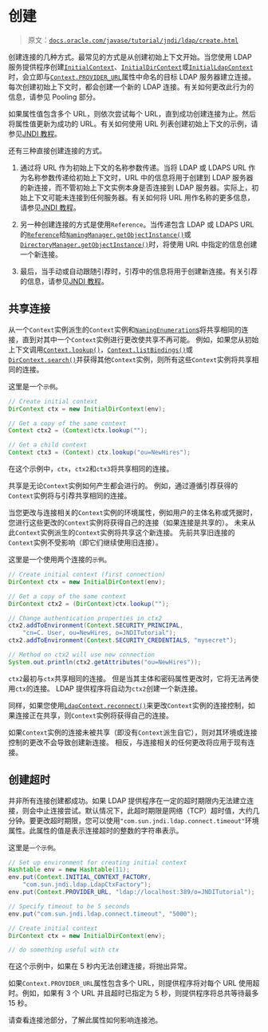 # 创建

> 原文：[`docs.oracle.com/javase/tutorial/jndi/ldap/create.html`](https://docs.oracle.com/javase/tutorial/jndi/ldap/create.html)

创建连接的几种方式。最常见的方式是从创建初始上下文开始。当您使用 LDAP 服务提供程序创建[`InitialContext`](https://docs.oracle.com/javase/8/docs/api/javax/naming/InitialContext.html)、[`InitialDirContext`](https://docs.oracle.com/javase/8/docs/api/javax/naming/directory/InitialDirContext.html)或[`InitialLdapContext`](https://docs.oracle.com/javase/8/docs/api/javax/naming/ldap/InitialLdapContext.html)时，会立即与[`Context.PROVIDER_URL`](https://docs.oracle.com/javase/8/docs/api/javax/naming/Context.html#PROVIDER_URL)属性中命名的目标 LDAP 服务器建立连接。每次创建初始上下文时，都会创建一个新的 LDAP 连接。有关如何更改此行为的信息，请参见 Pooling 部分。

如果属性值包含多个 URL，则依次尝试每个 URL，直到成功创建连接为止。然后将属性值更新为成功的 URL。有关如何使用 URL 列表创建初始上下文的示例，请参见[JNDI 教程](https://docs.oracle.com/javase/jndi/tutorial/ldap/misc/url.html#MULTI)。

还有三种直接创建连接的方式。

1.  通过将 URL 作为初始上下文的名称参数传递。当将 LDAP 或 LDAPS URL 作为名称参数传递给初始上下文时，URL 中的信息将用于创建到 LDAP 服务器的新连接，而不管初始上下文实例本身是否连接到 LDAP 服务器。实际上，初始上下文可能未连接到任何服务器。有关如何将 URL 用作名称的更多信息，请参见[JNDI 教程](https://docs.oracle.com/javase/jndi/tutorial/beyond/url/initctx.html)。

1.  另一种创建连接的方式是使用`Reference`。当传递包含 LDAP 或 LDAPS URL 的[`Reference`](https://docs.oracle.com/javase/8/docs/api/javax/naming/Reference.html)给[`NamingManager.getObjectInstance()`](https://docs.oracle.com/javase/8/docs/api/javax/naming/spi/NamingManager.html#getObjectInstance-java.lang.Object-javax.naming.Name-javax.naming.Context-java.util.Hashtable-)或[`DirectoryManager.getObjectInstance()`](https://docs.oracle.com/javase/8/docs/api/javax/naming/spi/DirectoryManager.html#getObjectInstance-java.lang.Object-javax.naming.Name-javax.naming.Context-java.util.Hashtable-javax.naming.directory.Attributes-)时，将使用 URL 中指定的信息创建一个新连接。

1.  最后，当手动或自动跟随引荐时，引荐中的信息将用于创建新连接。有关引荐的信息，请参见[JNDI 教程](https://docs.oracle.com/javase/jndi/tutorial/ldap/referral/index.html)。

## 共享连接

从一个`Context`实例派生的`Context`实例和[`NamingEnumeration`s](https://docs.oracle.com/javase/8/docs/api/javax/naming/NamingEnumeration.html)将共享相同的连接，直到对其中一个`Context`实例进行更改使共享不再可能。 例如，如果您从初始上下文调用[`Context.lookup()`](https://docs.oracle.com/javase/8/docs/api/javax/naming/Context.html#lookup-javax.naming.Name-)，[`Context.listBindings()`](https://docs.oracle.com/javase/8/docs/api/javax/naming/Context.html#listBindings-javax.naming.Name-)或[`DirContext.search()`](https://docs.oracle.com/javase/8/docs/api/javax/naming/directory/DirContext.html#search-javax.naming.Name-java.lang.String-javax.naming.directory.SearchControls-)并获得其他`Context`实例，则所有这些`Context`实例将共享相同的连接。

这里是一个`示例`。

```java
// Create initial context
DirContext ctx = new InitialDirContext(env);

// Get a copy of the same context
Context ctx2 = (Context)ctx.lookup("");

// Get a child context
Context ctx3 = (Context) ctx.lookup("ou=NewHires");

```

在这个示例中，`ctx`，`ctx2`和`ctx3`将共享相同的连接。

共享是无论`Context`实例如何产生都会进行的。 例如，通过遵循引荐获得的`Context`实例将与引荐共享相同的连接。

当您更改与连接相关的`Context`实例的环境属性，例如用户的主体名称或凭据时，您进行这些更改的`Context`实例将获得自己的连接（如果连接是共享的）。 未来从此`Context`实例派生的`Context`实例将共享这个新连接。 先前共享旧连接的`Context`实例不受影响（即它们继续使用旧连接）。

这里是一个使用两个连接的`示例`。

```java
// Create initial context (first connection)
DirContext ctx = new InitialDirContext(env);

// Get a copy of the same context
DirContext ctx2 = (DirContext)ctx.lookup("");

// Change authentication properties in ctx2
ctx2.addToEnvironment(Context.SECURITY_PRINCIPAL, 
    "cn=C. User, ou=NewHires, o=JNDITutorial");
ctx2.addToEnvironment(Context.SECURITY_CREDENTIALS, "mysecret");

// Method on ctx2 will use new connection
System.out.println(ctx2.getAttributes("ou=NewHires"));

```

`ctx2`最初与`ctx`共享相同的连接。 但是当其主体和密码属性更改时，它将无法再使用`ctx`的连接。 LDAP 提供程序将自动为`ctx2`创建一个新连接。

同样，如果您使用[`LdapContext.reconnect()`](https://docs.oracle.com/javase/8/docs/api/javax/naming/ldap/LdapContext.html#reconnect-javax.naming.ldap.Control:A-)来更改`Context`实例的连接控制，如果连接正在共享，则`Context`实例将获得自己的连接。

如果`Context`实例的连接未被共享（即没有`Context`派生自它），则对其环境或连接控制的更改不会导致创建新连接。 相反，与连接相关的任何更改将应用于现有连接。

## 创建超时

并非所有连接创建都成功。如果 LDAP 提供程序在一定的超时期限内无法建立连接，则会中止连接尝试。默认情况下，此超时期限是网络（TCP）超时值，大约几分钟。要更改超时期限，您可以使用`"com.sun.jndi.ldap.connect.timeout"`环境属性。此属性的值是表示连接超时的整数的字符串表示。

这里是`一个示例`。

```java
// Set up environment for creating initial context
Hashtable env = new Hashtable(11);
env.put(Context.INITIAL_CONTEXT_FACTORY, 
    "com.sun.jndi.ldap.LdapCtxFactory");
env.put(Context.PROVIDER_URL, "ldap://localhost:389/o=JNDITutorial");

// Specify timeout to be 5 seconds
env.put("com.sun.jndi.ldap.connect.timeout", "5000");

// Create initial context
DirContext ctx = new InitialDirContext(env);

// do something useful with ctx

```

在这个示例中，如果在 5 秒内无法创建连接，将抛出异常。

如果`Context.PROVIDER_URL`属性包含多个 URL，则提供程序将对每个 URL 使用超时。例如，如果有 3 个 URL 并且超时已指定为 5 秒，则提供程序将总共等待最多 15 秒。

请查看连接池部分，了解此属性如何影响连接池。

